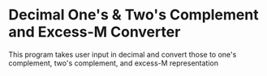# Decimal One's & Two's Complement and Excess-M Converter

This program takes user input in decimal and convert those to one's complement, two's complement, and excess-M representation
